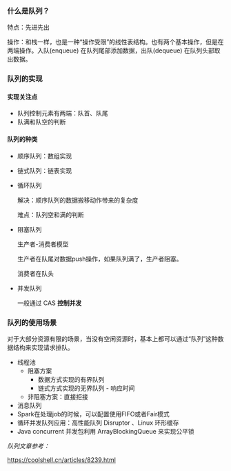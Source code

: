 

### 什么是队列？

特点：先进先出

操作：和栈一样，也是一种“操作受限”的线性表结构。也有两个基本操作，但是在两端操作。入队(enqueue) 在队列尾部添加数据，出队(dequeue) 在队列头部取出数据。

### 队列的实现

#### 实现关注点

+ 队列控制元素有两端：队首、队尾
+ 队满和队空的判断

#### 队列的种类

+ 顺序队列：数组实现

+ 链式队列：链表实现

+ 循环队列

  解决：顺序队列的数据搬移动作带来的复杂度

  难点：队列空和满的判断

+ 阻塞队列

  生产者-消费者模型

  生产者在队尾对数据push操作，如果队列满了，生产者阻塞。

  消费者在队头

+ 并发队列

  一般通过 CAS **控制并发**

### 队列的使用场景

对于大部分资源有限的场景，当没有空闲资源时，基本上都可以通过“队列”这种数据结构来实现请求排队。

+ 线程池
  + 阻塞方案
    + 数据方式实现的有界队列
    + 链式方式实现的无界队列 - 响应时间
  + 非阻塞方案：直接拒接
+ 消息队列
+ Spark在处理job的时候，可以配置使用FIFO或者Fair模式
+ 循环并发队列应用：高性能队列 Disruptor 、Linux 环形缓存
+ Java concurrent 并发包利用 ArrayBlockingQueue 来实现公平锁



*队列文章参考：*

https://coolshell.cn/articles/8239.html

